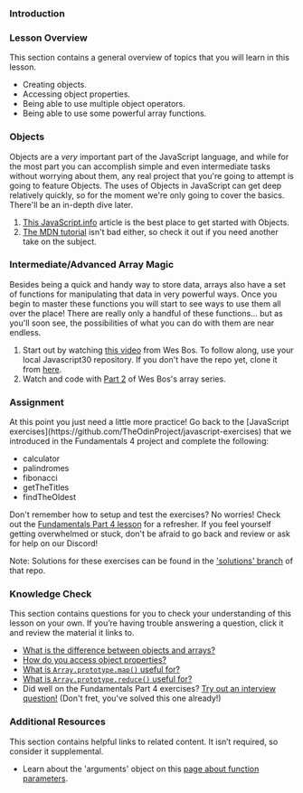 ### Introduction

### Lesson Overview

This section contains a general overview of topics that you will learn in this lesson.

* Creating objects.
* Accessing object properties.
* Being able to use multiple object operators.
* Being able to use some powerful array functions.

### Objects

Objects are a _very_ important part of the JavaScript language, and while for the most part you can accomplish simple and even intermediate tasks without worrying about them, any real project that you're going to attempt is going to feature Objects.  The uses of Objects in JavaScript can get deep relatively quickly, so for the moment we're only going to cover the basics.  There'll be an in-depth dive later.

1. [This JavaScript.info](https://javascript.info/object) article is the best place to get started with Objects.
2. [The MDN tutorial](https://developer.mozilla.org/en-US/docs/Learn/JavaScript/Objects/Basics) isn't bad either, so check it out if you need another take on the subject.

### Intermediate/Advanced Array Magic

Besides being a quick and handy way to store data, arrays also have a set of functions for manipulating that data in very powerful ways.  Once you begin to master these functions you will start to see ways to use them all over the place! There are really only a handful of these functions... but as you'll soon see, the possibilities of what you can do with them are near endless.

1. Start out by watching [this video](https://www.youtube.com/watch?v=HB1ZC7czKRs) from Wes Bos.  To follow along, use your local Javascript30 repository. If you don't have the repo yet, clone it from [here](https://github.com/wesbos/JavaScript30).
2. Watch and code with [Part 2](https://www.youtube.com/watch?v=QNmRfyNg1lw) of Wes Bos's array series.

### Assignment

<div class="lesson-content__panel" markdown="1">
At this point you just need a little more practice!  Go back to the [JavaScript exercises](https://github.com/TheOdinProject/javascript-exercises) that we introduced in the Fundamentals 4 project and complete the following:

* calculator
* palindromes
* fibonacci
* getTheTitles
* findTheOldest

Don't remember how to setup and test the exercises? No worries! Check out the [Fundamentals Part 4 lesson](https://www.theodinproject.com/lessons/foundations-fundamentals-part-4#practice) for a refresher. If you feel yourself getting overwhelmed or stuck, don't be afraid to go back and review or ask for help on our Discord!

Note: Solutions for these exercises can be found in the ['solutions' branch](https://github.com/TheOdinProject/javascript-exercises/tree/solutions) of that repo.
</div>

### Knowledge Check

This section contains questions for you to check your understanding of this lesson on your own. If you’re having trouble answering a question, click it and review the material it links to.

* <a class="knowledge-check-link" href="https://javascript.info/object#summary">What is the difference between objects and arrays?</a>
* <a class="knowledge-check-link" href="https://developer.mozilla.org/en-US/docs/Learn/JavaScript/Objects/Basics#bracket_notation">How do you access object properties?</a>
* <a class="knowledge-check-link" href="https://www.youtube.com/watch?v=HB1ZC7czKRs&t=233s">What is `Array.prototype.map()` useful for?</a>
* <a class="knowledge-check-link" href="https://youtu.be/HB1ZC7czKRs?t=467">What is `Array.prototype.reduce()` useful for?</a>
* Did well on the Fundamentals Part 4 exercises? <a class="knowledge-check-link" href="https://leetcode.com/problems/climbing-stairs/">Try out an interview question!</a> (Don't fret, you've solved this one already!)

### Additional Resources

This section contains helpful links to related content. It isn’t required, so consider it supplemental.

* Learn about the 'arguments' object on this [page about function parameters](https://www.w3schools.com/js/js_function_parameters.asp).

